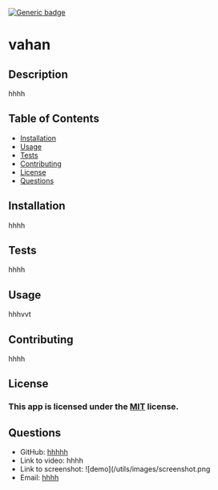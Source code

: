 
[![Generic badge](https://img.shields.io/badge/license-MIT-<COLOR>.svg)](#license)
# vahan
## Description
hhhh
## Table of Contents
* [Installation](#installation)
* [Usage](#usage)
* [Tests](#tests)
* [Contributing](#contributing)
* [License](#license)
* [Questions](#questions)
## Installation
hhhh
## Tests
hhhh
## Usage
hhhvvt
## Contributing
hhhh
## License
### This app is licensed under the [MIT](https://opensource.org/licenses/MIT) license.
## Questions
* GitHub: [hhhhh](https://github.com/hhhhh)
* Link to video: hhhh
* Link to screenshot: ![demo](/utils/images/screenshot.png
* Email: 
[hhhh](mailto:hhhh)
  